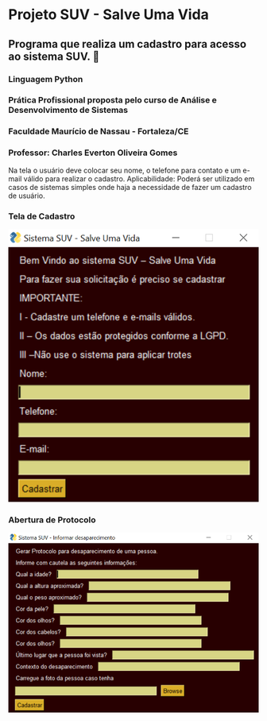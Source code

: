 # Projeto SUV - Salve Uma Vida

## Programa que realiza um cadastro para acesso ao sistema SUV. 📝

### Linguagem Python 

### Prática Profissional proposta pelo curso de Análise e Desenvolvimento de Sistemas
### Faculdade Maurício de Nassau - Fortaleza/CE
### Professor: Charles Everton Oliveira Gomes
Na tela o usuário deve colocar seu nome, o telefone para contato e um e-mail válido para realizar o cadastro.
Aplicabilidade: Poderá ser utilizado em casos de sistemas simples onde haja a necessidade de fazer um cadastro de usuário.


### Tela de Cadastro
![Tela de Cadastro](https://github.com/leticiamavignier/cadastro-sistema-suv/blob/main/tela%20de%20cadastro.PNG)

### Abertura de Protocolo
![Abertura de Protocolo](https://github.com/leticiamavignier/cadastro-sistema-suv/blob/main/Abertura%20de%20Protocolo.PNG)
